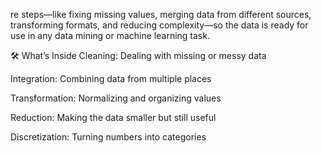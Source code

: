 re steps—like fixing missing values, merging data from different sources, transforming formats, and reducing complexity—so the data is ready for use in any data mining or machine learning task.

🛠️ What’s Inside
Cleaning: Dealing with missing or messy data

Integration: Combining data from multiple places

Transformation: Normalizing and organizing values

Reduction: Making the data smaller but still useful

Discretization: Turning numbers into categories
